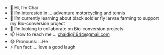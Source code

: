 - 👋 Hi, I’m Chai
- 👀 I’m interested in ... adventure motorcycling and tennis 
- 🌱 I’m currently learning about black soldier fly larvae farming to support my Bio-conversion project
- 💞️ I’m looking to collaborate on Bio-conversion projects
- 📫 How to reach me ... chaidigi1644@gmail.com
- 😄 Pronouns: ...He
- ⚡ Fun fact: ... love a good laugh 

<!---
Phengchai/Phengchai is a ✨ special ✨ repository because its `README.md` (this file) appears on your GitHub profile.
You can click the Preview link to take a look at your changes.
--->
